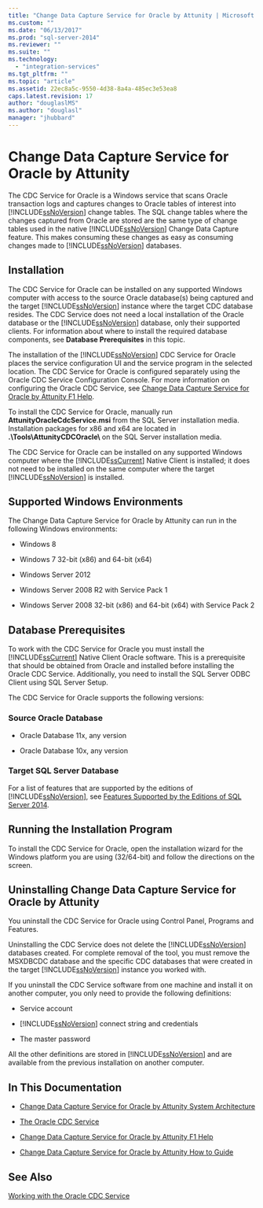 ```yaml
---
title: "Change Data Capture Service for Oracle by Attunity | Microsoft Docs"
ms.custom: ""
ms.date: "06/13/2017"
ms.prod: "sql-server-2014"
ms.reviewer: ""
ms.suite: ""
ms.technology: 
  - "integration-services"
ms.tgt_pltfrm: ""
ms.topic: "article"
ms.assetid: 22ec8a5c-9550-4d38-8a4a-485ec3e53ea8
caps.latest.revision: 17
author: "douglaslMS"
ms.author: "douglasl"
manager: "jhubbard"
---
```

# Change Data Capture Service for Oracle by Attunity
  The CDC Service for Oracle is a Windows service that scans Oracle transaction logs and captures changes to Oracle tables of interest into [!INCLUDE[ssNoVersion](../../includes/ssnoversion-md.md)] change tables. The SQL change tables where the changes captured from Oracle are stored are the same type of change tables used in the native [!INCLUDE[ssNoVersion](../../includes/ssnoversion-md.md)] Change Data Capture feature. This makes consuming these changes as easy as consuming changes made to [!INCLUDE[ssNoVersion](../../includes/ssnoversion-md.md)] databases.  
  
## Installation  
 The CDC Service for Oracle can be installed on any supported Windows computer with access to the source Oracle database(s) being captured and the target [!INCLUDE[ssNoVersion](../../includes/ssnoversion-md.md)] instance where the target CDC database resides. The CDC Service does not need a local installation of the Oracle database or the [!INCLUDE[ssNoVersion](../../includes/ssnoversion-md.md)] database, only their supported clients. For information about where to install the required database components, see **Database Prerequisites** in this topic.  
  
 The installation of the [!INCLUDE[ssNoVersion](../../includes/ssnoversion-md.md)] CDC Service for Oracle places the service configuration UI and the service program in the selected location. The CDC Service for Oracle is configured separately using the Oracle CDC Service Configuration Console. For more information on configuring the Oracle CDC Service, see [Change Data Capture Service for Oracle by Attunity F1 Help](change-data-capture-service-for-oracle-by-attunity-f1-help.md).  
  
 To install the CDC Service for Oracle, manually run **AttunityOracleCdcService.msi** from the SQL Server installation media. Installation packages for x86 and x64 are located in **.\Tools\AttunityCDCOracle\\** on the SQL Server installation media.  
  
 The CDC Service for Oracle can be installed on any supported Windows computer where the [!INCLUDE[ssCurrent](../../includes/sscurrent-md.md)] Native Client is installed; it does not need to be installed on the same computer where the target [!INCLUDE[ssNoVersion](../../includes/ssnoversion-md.md)] is installed.  
  
## Supported Windows Environments  
 The Change Data Capture Service for Oracle by Attunity can run in the following Windows environments:  
  
-   Windows 8  
  
-   Windows 7 32-bit (x86) and 64-bit (x64)  
  
-   Windows Server 2012  
  
-   Windows Server 2008 R2 with Service Pack 1  
  
-   Windows Server 2008 32-bit (x86) and 64-bit (x64) with Service Pack 2  
  
## Database Prerequisites  
 To work with the CDC Service for Oracle you must install the [!INCLUDE[ssCurrent](../../includes/sscurrent-md.md)] Native Client Oracle software. This is a prerequisite that should be obtained from Oracle and installed before installing the Oracle CDC Service. Additionally, you need to install the SQL Server ODBC Client using SQL Server Setup.  
  
 The CDC Service for Oracle supports the following versions:  
  
### Source Oracle Database  
  
-   Oracle Database 11x, any version  
  
-   Oracle Database 10x, any version  
  
### Target SQL Server Database  
 For a list of features that are supported by the editions of [!INCLUDE[ssNoVersion](../../includes/ssnoversion-md.md)], see [Features Supported by the Editions of SQL Server 2014](../../getting-started/features-supported-by-the-editions-of-sql-server-2014.md).  
  
## Running the Installation Program  
 To install the CDC Service for Oracle, open the installation wizard for the Windows platform you are using (32/64-bit) and follow the directions on the screen.  
  
## Uninstalling Change Data Capture Service for Oracle by Attunity  
 You uninstall the CDC Service for Oracle using Control Panel, Programs and Features.  
  
 Uninstalling the CDC Service does not delete the [!INCLUDE[ssNoVersion](../../includes/ssnoversion-md.md)] databases created. For complete removal of the tool, you must remove the MSXDBCDC database and the specific CDC databases that were created in the target [!INCLUDE[ssNoVersion](../../includes/ssnoversion-md.md)] instance you worked with.  
  
 If you uninstall the CDC Service software from one machine and install it on another computer, you only need to provide the following definitions:  
  
-   Service account  
  
-   [!INCLUDE[ssNoVersion](../../includes/ssnoversion-md.md)] connect string and credentials  
  
-   The master password  
  
 All the other definitions are stored in [!INCLUDE[ssNoVersion](../../includes/ssnoversion-md.md)] and are available from the previous installation on another computer.  
  
## In This Documentation  
  
-   [Change Data Capture Service for Oracle by Attunity System Architecture](change-data-capture-service-for-oracle-by-attunity-system-architecture.md)  
  
-   [The Oracle CDC Service](the-oracle-cdc-service.md)  
  
-   [Change Data Capture Service for Oracle by Attunity F1 Help](change-data-capture-service-for-oracle-by-attunity-f1-help.md)  
  
-   [Change Data Capture Service for Oracle by Attunity How to Guide](change-data-capture-service-for-oracle-by-attunity-how-to-guide.md)  
  
## See Also  
 [Working with the Oracle CDC Service](working-with-the-oracle-cdc-service.md)  
  
  